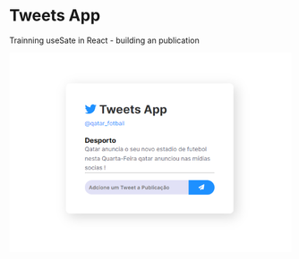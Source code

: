 <h1>Tweets App</h1>
Trainning useSate in React - building an publication 

<p>
  <img src="./.github/design.png" />
</p>
